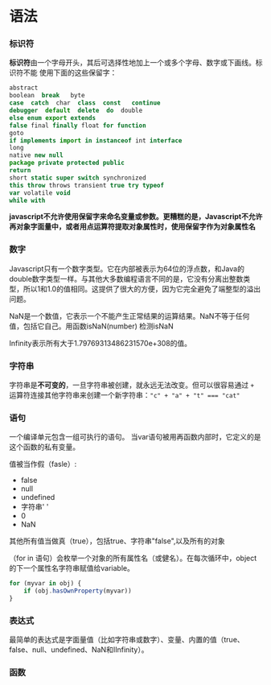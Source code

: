 # 语法

### 标识符

**标识符**由一个字母开头，其后可选择性地加上一个或多个字母、数字或下画线。标识符不能
使用下面的这些保留字：

``` javascript
abstract
boolean  break   byte
case  catch  char  class  const   continue
debugger  default  delete  do  double
else enum export extends
false final finally float for function
goto
if implements import in instanceof int interface
long
native new null
package private protected public
return
short static super switch synchronized
this throw throws transient true try typeof 
var volatile void
while with
```

**javascript不允许使用保留字来命名变量或参数。更糟糕的是，Javascript不允许再对象字面量中，或者用点运算符提取对象属性时，使用保留字作为对象属性名**

### 数字

Javascript只有一个数字类型。它在内部被表示为64位的浮点数，和Java的double数字类型一样。与其他大多数编程语言不同的是，它没有分离出整数类型，所以1和1.0的值相同。这提供了很大的方便，因为它完全避免了端整型的溢出问题。

NaN是一个数值，它表示一个不能产生正常结果的运算结果。NaN不等于任何值，包括它自己。用函数isNaN(number) 检测isNaN

Infinity表示所有大于1.79769313486231570e+308的值。

### 字符串

字符串是**不可变的**，一旦字符串被创建，就永远无法改变。但可以很容易通过 `+` 运算符连接其他字符串来创建一个新字符串：`"c" + "a" + "t" === "cat"`

### 语句

一个编译单元包含一组可执行的语句。
当var语句被用再函数内部时，它定义的是这个函数的私有变量。

值被当作假（fasle）:

* false
* null
* undefined
* 字符串' '
* 0
* NaN

其他所有值当做真（true），包括true、字符串"false",以及所有的对象

（for in 语句）会枚举一个对象的所有属性名（或健名）。在每次循环中，object的下一个属性名字符串赋值给variable。

``` javascript
for (myvar in obj) {
    if (obj.hasOwnProperty(myvar))
}
```

### 表达式

最简单的表达式是字面量值（比如字符串或数字）、变量、内置的值（true、false、null、undefined、NaN和IInfinity）。

### 函数

